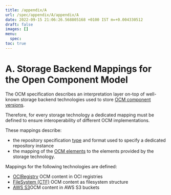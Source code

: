 ```yaml
---
title: /appendix/A
url: /spec/appendix/A/appendix/A
date: 2022-09-15 21:06:26.568805168 +0100 IST m=+0.004330512
draft: false
images: []
menu:
  spec:
toc: true
---
```

# A. Storage Backend Mappings for the Open Component Model

The OCM specification describes an interpretation layer on-top of
well-known storage backend technologies used to store
[OCM component versions](../../specification/elements/README.md#component-versions).

Therefore, for every storage technology a dedicated mapping 
must be defined to ensure interoperability of different
OCM implementations.

These mappings describe:
- the repository specification [type](../../specification/formats/types.md#repository-types)
  and format used to specify a dedicated repository instance
- the mapping of the [OCM elements](../../specification/elements/README.md) 
  to the elements provided by the storage technology.

Mappings for the following technologies are defined:

- [OCIRegistry](OCIRegistry/README.md) OCM content in OCI registries
- [FileSystem (CTF)](CTF/README.md) OCM content as filesystem structure
- [AWS S3](S3/README.md)OCM content in AWS S3 buckets


